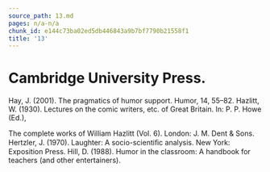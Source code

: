 ```yaml
---
source_path: 13.md
pages: n/a-n/a
chunk_id: e144c73ba02ed5db446843a9b7bf7790b21558f1
title: '13'
---
```

# Cambridge University Press.

Hay, J. (2001). The pragmatics of humor support. Humor, 14, 55–82. Hazlitt, W. (1930). Lectures on the comic writers, etc. of Great Britain. In: P. P. Howe (Ed.),

The complete works of William Hazlitt (Vol. 6). London: J. M. Dent & Sons. Hertzler, J. (1970). Laughter: A socio-scientiﬁc analysis. New York: Exposition Press. Hill, D. (1988). Humor in the classroom: A handbook for teachers (and other entertainers).
